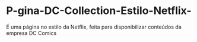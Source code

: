 # P-gina-DC-Collection-Estilo-Netflix-
É uma página no estilo da Netflix, feita para disponibilizar conteúdos da empresa DC Comics
